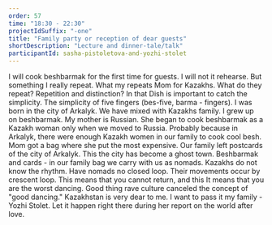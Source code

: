 ```yaml
---
order: 57
time: "18:30 - 22:30"
projectIdSuffix: "-one"
title: "Family party or reception of dear guests"
shortDescription: "Lecture and dinner-tale/talk"
participantId: sasha-pistoletova-and-yozhi-stolet
---
```


I will cook beshbarmak for the first time for guests. I will not it
rehearse. But something I really repeat. What my repeats
Mom for Kazakhs. What do they repeat? Repetition and distinction? In that
Dish is important to catch the simplicity. The simplicity of five fingers (bes-five, barma -
fingers). I was born in the city of Arkalyk. We have mixed with Kazakhs
family. I grew up on beshbarmak. My mother is Russian. She began to cook
beshbarmak as a Kazakh woman only when we moved to Russia. Probably
because in Arkalyk, there were enough Kazakh women in our family to
cook cool besh. Mom got a bag where she put
the most expensive. Our family left postcards of the city of Arkalyk. This
the city has become a ghost town. Beshbarmak and cards - in our family
bag we carry with us as nomads. Kazakhs do not know the rhythm. Have
nomads no closed loop. Their movements occur by
crescent loop. This means that you cannot return, and this
It means that you are the worst dancing. Good thing rave culture canceled
the concept of "good dancing." Kazakhstan is very dear to me. 
I want to pass it my family - Yozhi Stolet. Let it happen right there during her report on the world after love.
